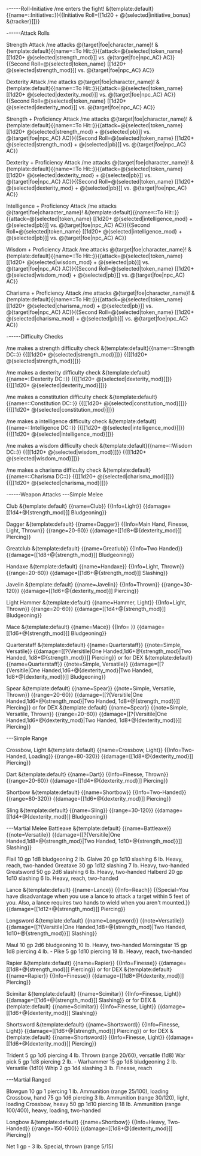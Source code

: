 ------Roll-Initiative
/me enters the fight!
&{template:default}{{name=::Initiative::}}{{Initiative Roll=[[1d20 + @{selected|initiative_bonus} &{tracker}]]}}


------Attack Rolls

Strength Attack
/me attacks @{target|foe|character_name}!
&{template:default}{{name=::To Hit::}}{{attack=@{selected|token_name} [[1d20+ @{selected|strength_mod}]] vs. @{target|foe|npc_AC} AC}}{{Second Roll=@{selected|token_name} [[1d20+ @{selected|strength_mod}]] vs. @{target|foe|npc_AC} AC}}

Dexterity Attack
/me attacks @{target|foe|character_name}!
&{template:default}{{name=::To Hit::}}{{attack=@{selected|token_name} [[1d20+ @{selected|dexterity_mod}]] vs. @{target|foe|npc_AC} AC}}{{Second Roll=@{selected|token_name} [[1d20+ @{selected|dexterity_mod}]] vs. @{target|foe|npc_AC} AC}}

Strength + Proficiency Attack
/me attacks @{target|foe|character_name}!
&{template:default}{{name=::To Hit::}}{{attack=@{selected|token_name} [[1d20+ @{selected|strength_mod} + @{selected|pb}]] vs. @{target|foe|npc_AC} AC}}{{Second Roll=@{selected|token_name} [[1d20+ @{selected|strength_mod} + @{selected|pb}]] vs. @{target|foe|npc_AC} AC}}

Dexterity + Proficiency Attack
/me attacks @{target|foe|character_name}!
&{template:default}{{name=::To Hit::}}{{attack=@{selected|token_name} [[1d20+ @{selected|dexterity_mod} + @{selected|pb}]] vs. @{target|foe|npc_AC} AC}}{{Second Roll=@{selected|token_name} [[1d20+ @{selected|dexterity_mod} + @{selected|pb}]] vs. @{target|foe|npc_AC} AC}}

Intelligence + Proficiency Attack
/me attacks @{target|foe|character_name}!
&{template:default}{{name=::To Hit::}}{{attack=@{selected|token_name} [[1d20+ @{selected|intelligence_mod} + @{selected|pb}]] vs. @{target|foe|npc_AC} AC}}{{Second Roll=@{selected|token_name} [[1d20+ @{selected|intelligence_mod} + @{selected|pb}]] vs. @{target|foe|npc_AC} AC}}

Wisdom + Proficiency Attack
/me attacks @{target|foe|character_name}!
&{template:default}{{name=::To Hit::}}{{attack=@{selected|token_name} [[1d20+ @{selected|wisdom_mod} + @{selected|pb}]] vs. @{target|foe|npc_AC} AC}}{{Second Roll=@{selected|token_name} [[1d20+ @{selected|wisdom_mod} + @{selected|pb}]] vs. @{target|foe|npc_AC} AC}}

Charisma + Proficiency Attack
/me attacks @{target|foe|character_name}!
&{template:default}{{name=::To Hit::}}{{attack=@{selected|token_name} [[1d20+ @{selected|charisma_mod} + @{selected|pb}]] vs. @{target|foe|npc_AC} AC}}{{Second Roll=@{selected|token_name} [[1d20+ @{selected|charisma_mod} + @{selected|pb}]] vs. @{target|foe|npc_AC} AC}}

------Difficulty Checks

/me makes a strength difficulty check
&{template:default}{{name=::Strength DC::}} {{[[1d20+ @{selected|strength_mod}]]}} {{[[1d20+ @{selected|strength_mod}]]}}

/me makes a dexterity difficulty check
&{template:default}{{name=::Dexterity DC::}} {{[[1d20+ @{selected|dexterity_mod}]]}} {{[[1d20+ @{selected|dexterity_mod}]]}}

/me makes a constitution difficulty check
&{template:default}{{name=::Constitution DC::}} {{[[1d20+ @{selected|constitution_mod}]]}} {{[[1d20+ @{selected|constitution_mod}]]}}

/me makes a intelligence difficulty check
&{template:default}{{name=::Intelligence DC::}} {{[[1d20+ @{selected|intelligence_mod}]]}} {{[[1d20+ @{selected|intelligence_mod}]]}}

/me makes a wisdom difficulty check
&{template:default}{{name=::Wisdom DC::}} {{[[1d20+ @{selected|wisdom_mod}]]}} {{[[1d20+ @{selected|wisdom_mod}]]}}

/me makes a charisma difficulty check
&{template:default}{{name=::Charisma DC::}} {{[[1d20+ @{selected|charisma_mod}]]}} {{[[1d20+ @{selected|charisma_mod}]]}}

------Weapon Attacks
---Simple Melee

Club
&{template:default} {{name=Club}} {{Info=Light}} {{damage=[[1d4+@{strength_mod}]] Bludgeoning}}

Dagger
&{template:default} {{name=Dagger}} {{Info=Main Hand, Finesse, Light, Thrown}} {{range=20-60}} {{damage=[[1d8+@{dexterity_mod}]] Piercing}}

Greatclub
&{template:default} {{name=Greatlub}} {{Info=Two Handed}} {{damage=[[1d8+@{strength_mod}]] Bludgeoning}}

Handaxe
&{template:default} {{name=Handaxe}} {{Info=Light, Thrown}} {{range=20-60}} {{damage=[[1d6+@{strength_mod}]] Slashing}}

Javelin
&{template:default} {{name=Javelin}} {{Info=Thrown}} {{range=30-120}} {{damage=[[1d6+@{dexterity_mod}]] Piercing}}

Light Hammer
&{template:default} {{name=Hammer, Light}} {{Info=Light, Thrown}} {{range=20-60}} {{damage=[[1d4+@{strength_mod}]] Bludgeoning}}

Mace
&{template:default} {{name=Mace}} {{Info= }} {{damage=[[1d6+@{strength_mod}]] Bludgeoning}}

Quarterstaff
&{template:default} {{name=Quarterstaff}} {{note=Simple, Versatile}} {{damage=[[?{Versitile|One Handed,1d6+@{strength_mod}|Two Handed, 1d8+@{strength_mod}}]] Piercing}}
or for DEX
&{template:default} {{name=Quarterstaff}} {{note=Simple, Versatile}} {{damage=[[?{Versitile|One Handed,1d6+@{dexterity_mod}|Two Handed, 1d8+@{dexterity_mod}}]] Bludgeoning}}

Spear
&{template:default} {{name=Spear}} {{note=Simple, Versatile, Thrown}} {{range=20-60}} {{damage=[[?{Versitile|One Handed,1d6+@{strength_mod}|Two Handed, 1d8+@{strength_mod}}]] Piercing}}
or for DEX
&{template:default} {{name=Spear}} {{note=Simple, Versatile, Thrown}} {{range=20-60}} {{damage=[[?{Versitile|One Handed,1d6+@{dexterity_mod}|Two Handed, 1d8+@{dexterity_mod}}]] Piercing}}

---Simple Range

Crossbow, Light
&{template:default} {{name=Crossbow, Light}} {{Info=Two-Handed, Loading}} {{range=80-320}} {{damage=[[1d8+@{dexterity_mod}]] Piercing}}

Dart
&{template:default} {{name=Dart}} {{Info=Finesse, Thrown}} {{range=20-60}} {{damage=[[1d4+@{dexterity_mod}]] Piercing}}

Shortbow
&{template:default} {{name=Shortbow}} {{Info=Two-Handed}} {{range=80-320}} {{damage=[[1d6+@{dexterity_mod}]] Piercing}}

Sling
&{template:default} {{name=Sling}} {{range=30-120}} {{damage=[[1d4+@{dexterity_mod}]] Bludgeoning}}

---Martial Melee
Battleaxe
&{template:default} {{name=Battleaxe}} {{note=Versatile}} {{damage=[[?{Versitile|One Handed,1d8+@{strength_mod}|Two Handed, 1d10+@{strength_mod}}]] Slashing}}

Flail	10 gp	1d8 bludgeoning	2 lb.
Glaive	20 gp	1d10 slashing	6 lb.	Heavy, reach, two-handed
Greataxe	30 gp	1d12 slashing	7 lb.	Heavy, two-handed
Greatsword	50 gp	2d6 slashing	6 lb.	Heavy, two-handed
Halberd	20 gp	1d10 slashing	6 lb.	Heavy, reach, two-handed

Lance
&{template:default} {{name=Lance}} {{Info=Reach}} {{Special=You have disadvantage when you use a lance to attack a target within 5 feet of you. Also, a lance requires two hands to wield when you aren't mounted.}} {{damage=[[1d12+@{strength_mod}]] Piercing}}

Longsword
&{template:default} {{name=Longsword}} {{note=Versatile}} {{damage=[[?{Versitile|One Handed,1d8+@{strength_mod}|Two Handed, 1d10+@{strength_mod}}]] Slashing}}

Maul	10 gp	2d6 bludgeoning	10 lb.	Heavy, two-handed
Morningstar	15 gp	1d8 piercing	4 lb.	-
Pike	5 gp	1d10 piercing	18 lb.	Heavy, reach, two-handed

Rapier
&{template:default} {{name=Rapier}} {{Info=Finesse}} {{damage=[[1d8+@{strength_mod}]] Piercing}}
or for DEX
&{template:default} {{name=Rapier}} {{Info=Finesse}} {{damage=[[1d8+@{dexterity_mod}]] Piercing}}

Scimitar
&{template:default} {{name=Scimitar}} {{Info=Finesse, Light}} {{damage=[[1d6+@{strength_mod}]] Slashing}}
or for DEX
&{template:default} {{name=Scimitar}} {{Info=Finesse, Light}} {{damage=[[1d6+@{dexterity_mod}]] Slashing}}

Shortsword
&{template:default} {{name=Shortsword}} {{Info=Finesse, Light}} {{damage=[[1d6+@{strength_mod}]] Piercing}}
or for DEX
&{template:default} {{name=Shortsword}} {{Info=Finesse, Light}} {{damage=[[1d6+@{dexterity_mod}]] Piercing}}

Trident	5 gp	1d6 piercing	4 lb.	Thrown (range 20/60), versatile (1d8)
War pick	5 gp	1d8 piercing	2 lb.	-
Warhammer	15 gp	1d8 bludgeoning	2 lb.	Versatile (1d10)
Whip	2 gp	1d4 slashing	3 lb.	Finesse, reach

---Martial Ranged

Blowgun	10 gp	1 piercing	1 lb.	Ammunition (range 25/100), loading
Crossbow, hand	75 gp	1d6 piercing	3 lb.	Ammunition (range 30/120), light, loading
Crossbow, heavy	50 gp	1d10 piercing	18 lb.	Ammunition (range 100/400), heavy, loading, two-handed

Longbow
&{template:default} {{name=Shortbow}} {{Info=Heavy, Two-Handed}} {{range=150-600}} {{damage=[[1d8+@{dexterity_mod}]] Piercing}}

Net	1 gp	-	3 lb.	Special, thrown (range 5/15)
